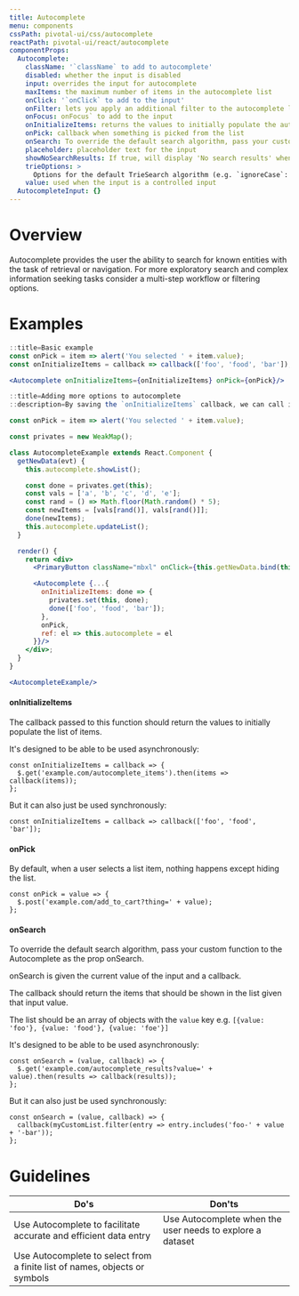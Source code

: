 ```yaml
---
title: Autocomplete
menu: components
cssPath: pivotal-ui/css/autocomplete
reactPath: pivotal-ui/react/autocomplete
componentProps:
  Autocomplete:
    className: '`className` to add to autocomplete'
    disabled: whether the input is disabled
    input: overrides the input for autocomplete
    maxItems: the maximum number of items in the autocomplete list
    onClick: '`onClick` to add to the input'
    onFilter: lets you apply an additional filter to the autocomplete list
    onFocus: onFocus` to add to the input
    onInitializeItems: returns the values to initially populate the autocomplete list
    onPick: callback when something is picked from the list
    onSearch: To override the default search algorithm, pass your custom function to the autocomplete as the prop onSearch.
    placeholder: placeholder text for the input
    showNoSearchResults: If true, will display 'No search results' when no results are matched. Valid only if no list child is passed. Eg. If you want to provide a custom search results list component, this flag will be ignored.
    trieOptions: >
      Options for the default TrieSearch algorithm (e.g. `ignoreCase`: a boolean is set to true by default, `splitOnRegEx`: a RegEx)
    value: used when the input is a controlled input
  AutocompleteInput: {}
---
```


# Overview

Autocomplete provides the user the ability to search for known entities with the task of retrieval or navigation. For more exploratory search and complex information seeking tasks consider a multi-step workflow or filtering options.

# Examples

```jsx
::title=Basic example
const onPick = item => alert('You selected ' + item.value);
const onInitializeItems = callback => callback(['foo', 'food', 'bar']);

<Autocomplete onInitializeItems={onInitializeItems} onPick={onPick}/>
```

```jsx
::title=Adding more options to autocomplete
::description=By saving the `onInitializeItems` callback, we can call it whenever we need to give the autocomplete new data. We then use the `updateList()` method to update the list.

const onPick = item => alert('You selected ' + item.value);

const privates = new WeakMap();

class AutocompleteExample extends React.Component {
  getNewData(evt) {
    this.autocomplete.showList();

    const done = privates.get(this);
    const vals = ['a', 'b', 'c', 'd', 'e'];
    const rand = () => Math.floor(Math.random() * 5);
    const newItems = [vals[rand()], vals[rand()]];
    done(newItems);
    this.autocomplete.updateList();
  }

  render() {
    return <div>
      <PrimaryButton className="mbxl" onClick={this.getNewData.bind(this)}>randomize options</PrimaryButton>

      <Autocomplete {...{
        onInitializeItems: done => {
          privates.set(this, done);
          done(['foo', 'food', 'bar']);
        },
        onPick,
        ref: el => this.autocomplete = el
      }}/>
    </div>;
  }
}

<AutocompleteExample/>
```

#### onInitializeItems
The callback passed to this function should return the values to initially populate the list of items.

It's designed to be able to be used asynchronously:

```
const onInitializeItems = callback => {
  $.get('example.com/autocomplete_items').then(items => callback(items));
};
```

But it can also just be used synchronously:

```
const onInitializeItems = callback => callback(['foo', 'food', 'bar']);
```


#### onPick
By default, when a user selects a list item, nothing happens except hiding the list.

```
const onPick = value => {
  $.post('example.com/add_to_cart?thing=' + value);
};
```

#### onSearch
To override the default search algorithm, pass your custom function to the Autocomplete as the prop onSearch.

onSearch is given the current value of the input and a callback.

The callback should return the items that should be shown in the list given that input value.

The list should be an array of objects with the `value` key e.g.
`[{value: 'foo'}, {value: 'food'}, {value: 'foe'}]`

It's designed to be able to be used asynchronously:

```
const onSearch = (value, callback) => {
  $.get('example.com/autocomplete_results?value=' + value).then(results => callback(results));
};
```

But it can also just be used synchronously:

```
const onSearch = (value, callback) => {
  callback(myCustomList.filter(entry => entry.includes('foo-' + value + '-bar'));
};
```

# Guidelines

Do's         | Don'ts
-------------|----------
Use Autocomplete to facilitate accurate and efficient data entry | Use Autocomplete when the user needs to explore a dataset
Use Autocomplete to select from a finite list of names, objects or symbols |
